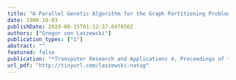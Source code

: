 ```yaml
---
title: "A Parallel Genetic Algorithm for the Graph Partitioning Problem"
date: 1990-10-01
publishDate: 2019-08-15T01:12:37.697850Z
authors: ["Gregor von Laszewski"]
publication_types: ["1"]
abstract: ""
featured: false
publication: "*Transputer Research and Applications 4, Proceedings of the 4th Conference of the North-American Transputers Users Group*"
url_pdf: "http://tinyurl.com/laszewski-natug"
---
```


